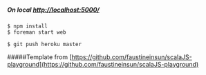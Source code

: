 ##### On local [http://localhost:5000/](http://localhost:5000/)

```
$ npm install
$ foreman start web

$ git push heroku master
```

#####Template from
[https://github.com/faustineinsun/scalaJS-playground](https://github.com/faustineinsun/scalaJS-playground)
